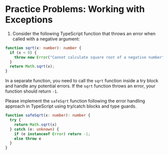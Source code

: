 # Practice Problems: Working with Exceptions

1. Consider the following TypeScript function that throws an error when called with a negative argument:

```ts
function sqrt(x: number): number {
  if (x < 0) {
    throw new Error("Cannot calculate square root of a negative number");
  }
  return Math.sqrt(x);
}
```

In a separate function, you need to call the `sqrt` function inside a try block and handle any potential errors. If the `sqrt` function throws an error, your function should return `-1`.

Please implement the `safeSqrt` function following the error handling approach in TypeScript using try/catch blocks and type guards.

```ts
function safeSqrt(x: number): number {
  try {
    return Math.sqrt(x)
  } catch (e: unknown) {
    if (e instanceof Error) return -1;
    else throw e
  }
}
```
